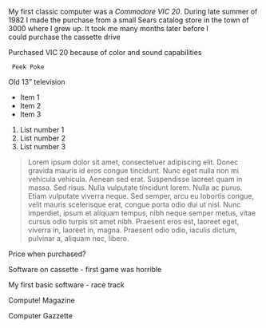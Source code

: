 My first classic computer was a *Commodore VIC 20*. During late summer of 1982 I made the purchase from a small Sears catalog store in the town of 3000 where I grew up. It took me many months later before I could purchase the cassette drive

Purchased VIC 20 because of color and sound capabilities

	 Peek Poke

Old 13” television

* Item 1
* Item 2
* Item 3

1. List number 1
2. List number 2
3. List number 3

> Lorem ipsum dolor sit amet, consectetuer adipiscing elit. Donec gravida mauris id eros congue tincidunt. Nunc eget nulla non mi vehicula vehicula. Aenean sed erat. Suspendisse laoreet quam in massa. Sed risus. Nulla vulputate tincidunt lorem. Nulla ac purus. Etiam vulputate viverra neque. Sed semper, arcu eu lobortis congue, velit mauris scelerisque erat, congue porta odio dui ut nisl. Nunc imperdiet, ipsum et aliquam tempus, nibh neque semper metus, vitae cursus odio turpis sit amet nibh. Praesent eros est, laoreet eget, viverra in, laoreet in, magna. Praesent odio odio, iaculis dictum, pulvinar a, aliquam nec, libero.

Price when purchased?

Software on cassette - first game was horrible

My first basic software - race track

Compute! Magazine

Computer Gazzette